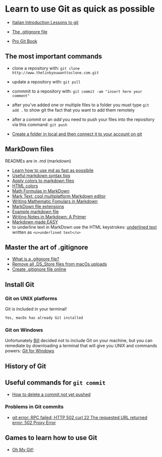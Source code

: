 # Learn to use Git as quick as possible

- [Italian Introduction Lessons to git](http://www.allafinedelpalo.it/git-1-introduzione-add-commit-push-pull/)

- [The .gitignore file](https://zellwk.com/blog/gitignore/)

- [Pro Git Book](https://git-scm.com/book/en/v2)

## The most important commands

- clone a repository with: `git clone http://www.thelinkyouwanttoclone.com.git`
- update a repository with: `git pull`
- commmit to a repository with: `git commit -am "insert here your comment"`
- after you've added one or multiple files to a folder you must type `git add .` to show git the fact that you want to add them remotely 
- after a _commit_ or an _add_ you need to push your files into the repository via this command: `git push`

- [Create a folder in local and then connect it to your account on git](https://kbroman.org/github_tutorial/pages/init.html)

## MarkDown files
READMEs are in .md (markdown)
- [Learn how to use md as fast as possibile](https://github.com/adam-p/markdown-here/wiki/Markdown-Cheatsheet)
- [Useful markdown syntax tips](https://www.markdownguide.org/basic-syntax/)
- [Apply colors to markdown files](https://stackoverflow.com/questions/35465557/how-to-apply-color-in-markdown)
- [HTML colors](https://www.w3schools.com/colors/colors_hex.asp)
- [Math Formulas in MarkDown](http://csrgxtu.github.io/2015/03/20/Writing-Mathematic-Fomulars-in-Markdown/)
- [Mark Text: cool multiplatform Markdown editor](https://marktext.app/)
- [Writing Mathematic Fomulars in Markdown](https://csrgxtu.github.io/2015/03/20/Writing-Mathematic-Fomulars-in-Markdown/)
- [MarkDown file extensions](https://superuser.com/questions/249436/file-extension-for-markdown-files)
- [Example markdown file](/example.md)
- [Writing Notes in Markdown: A Primer](https://www.youtube.com/watch?v=NnCy7wJRgP0&ab_channel=EffectiveRemoteWork)
- [Markdown made EASY](https://www.youtube.com/watch?v=-MVGwZUCrhk&ab_channel=howCode)
- to underline text in MarkDown use the HTML keystrokes: <u>underlined text</u> written as  `<u>underlined text</u>`

## Master the art of .gitignore

- [What is a .gitgnore file?](https://git-scm.com/docs/gitignore)
- [Remove all .DS_Store files from macOs uploads](https://stackoverflow.com/questions/18393498/gitignore-all-the-ds-store-files-in-every-folder-and-subfolder/38797342)
- [Create .gitignore file online](https://www.toptal.com/developers/gitignore)

## Install Git
### Git on UNIX platforms

Git is included in your terminal!

```Yes, macOs has already Git installed```
### Git on Windows
Unfortunately [Bill](https://en.wikipedia.org/wiki/Bill_Gates) decided not to include Git on your machine, but you can remediate by downloading a terminal that will give you UNIX and commands powers:
[Git for Windows](https://gitforwindows.org/)

## History of Git

## Useful commands for `git commit`

- [How to delete a commit not yet pushed](https://bytefreaks.net/programming-2/how-to-undo-a-git-commit-that-was-not-pushed)

### Problems in Git commits

- [git error: RPC failed; HTTP 502 curl 22 The requested URL returned error: 502 Proxy Error](https://stackoverflow.com/questions/50878840/git-error-rpc-failed-http-502-curl-22-the-requested-url-returned-error-502-pr)

## Games to learn how to use Git

- [Oh My Git!](https://ohmygit.org/)
